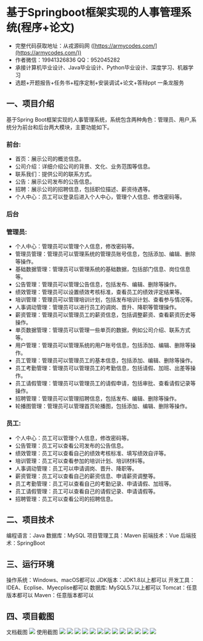 基于Springboot框架实现的人事管理系统(程序+论文)
=
- 完整代码获取地址：从戎源码网 ([https://armycodes.com/](https://armycodes.com/))
- 作者微信：19941326836  QQ：952045282 
- 承接计算机毕业设计、Java毕业设计、Python毕业设计、深度学习、机器学习
- 选题+开题报告+任务书+程序定制+安装调试+论文+答辩ppt 一条龙服务

一、项目介绍
---
基于Spring Boot框架实现的人事管理系统，系统包含两种角色：管理员、用户,系统分为前台和后台两大模块，主要功能如下。

### 前台:
- 首页：展示公司的概览信息。
- 公司介绍：详细介绍公司的背景、文化、业务范围等信息。
- 联系我们：提供公司的联系方式。
- 公告：展示公司发布的公告信息。
- 招聘：展示公司的招聘信息，包括职位描述、薪资待遇等。
- 个人中心：员工可以登录后进入个人中心，管理个人信息、修改密码等。


### 后台
### 管理员:
- 个人中心：管理员可以管理个人信息，修改密码等。
- 管理员管理：管理员可以管理系统的管理员账号信息，包括添加、编辑、删除等操作。
- 基础数据管理：管理员可以管理系统的基础数据，包括部门信息、岗位信息等。
- 公告管理：管理员可以管理公告信息，包括发布、编辑、删除等操作。
- 绩效管理：管理员可以设置绩效考核标准，查看员工的绩效评定结果等。
- 培训管理：管理员可以管理培训计划，包括发布培训计划、查看参与情况等。
- 人事调动管理：管理员可以进行员工的调岗、晋升、降职等管理操作。
- 薪资管理：管理员可以管理员工的薪资信息，包括调整薪资、查看薪资历史等操作。
- 单页数据管理：管理员可以管理一些单页的数据，例如公司介绍、联系方式等。
- 用户管理：管理员可以管理系统的用户账号信息，包括添加、编辑、删除等操作。
- 员工管理：管理员可以管理员工的基本信息，包括添加、编辑、删除等操作。
- 员工考勤管理：管理员可以管理员工的考勤信息，包括请假、加班、出差等操作。
- 员工请假管理：管理员可以管理员工的请假申请，包括审批、查看请假记录等操作。
- 招聘管理：管理员可以管理招聘信息，包括发布、编辑、删除等操作。
- 轮播图管理：管理员可以管理首页轮播图，包括添加、编辑、删除等操作。
  
### 员工:
- 个人中心：员工可以管理个人信息，修改密码等。
- 公告管理：员工可以查看公司发布的公告信息。
- 绩效管理：员工可以查看自己的绩效考核标准、填写绩效自评等。
- 培训管理：员工可以查看参加的培训计划、培训材料等。
- 人事调动管理：员工可以申请调岗、晋升、降职等。
- 薪资管理：员工可以查看自己的薪资信息、申请薪资调整等。
- 员工考勤管理：员工可以查看自己的考勤记录、申请请假、加班等。
- 员工请假管理：员工可以查看自己的请假记录、申请请假等。
- 招聘管理：员工可以查看公司的招聘信息。



二、项目技术
---
编程语言：Java
数据库：MySQL
项目管理工具：Maven
前端技术：Vue
后端技术：SpringBoot

三、运行环境
---
操作系统：Windows、macOS都可以
JDK版本：JDK1.8以上都可以
开发工具：IDEA、Ecplise、Myecplise都可以
数据库: MySQL5.7以上都可以
Tomcat：任意版本都可以
Maven：任意版本都可以

四、项目截图
---
文档截图
![](limage/1.png)
使用截图
![](image/1.png)
![](image/2.png)
![](image/3.png)
![](image/4.png)
![](image/5.png)
![](image/6.png)
![](image/7.png)
![](image/8.png)
![](image/9.png)
![](image/10.png)
![](image/11.png)
![](image/12.png)
![](image/13.png)
